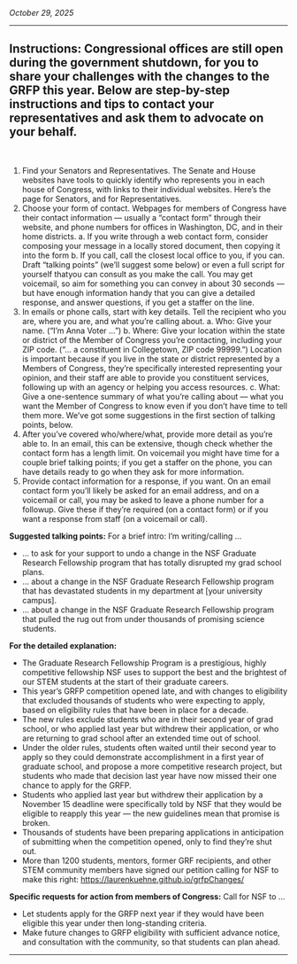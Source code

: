 *October 29, 2025*

----
**Instructions**: Congressional offices are still open during the government shutdown, for you to share your challenges with the changes to the GRFP this year. Below are step-by-step instructions and tips to contact your representatives and ask them to advocate on your behalf.
----
<br>

1.	Find your Senators and Representatives. The Senate and House websites have tools to quickly identify who represents you in each house of Congress, with links to their individual websites. Here’s the page for Senators, and for Representatives.
2.	Choose your form of contact. Webpages for members of Congress have their contact information — usually a “contact form” through their website, and phone numbers for offices in Washington, DC, and in their home districts. 
a.	If you write through a web contact form, consider composing your message in a locally stored document, then copying it into the form 
b.	If you call, call the closest local office to you, if you can. Draft “talking points” (we’ll suggest some below) or even a full script for yourself thatyou can consult as you make the call. You may get voicemail, so aim for something you can convey in about 30 seconds — but have enough information handy that you can give a detailed response, and answer questions, if you get a staffer on the line.
3.	In emails or phone calls, start with key details. Tell the recipient who you are, where you are, and what you’re calling about.
a.	Who: Give your name. (“I’m Anna Voter …”)
b.	Where: Give your location within the state or district of the Member of Congress you’re contacting, including your ZIP code. (“... a constituent in Collegetown, ZIP code 99999.”) Location is important because if you live in the state or district represented by a Members of Congress, they’re specifically interested representing your opinion, and their staff are able to provide you constituent services, following up with an agency or helping you access resources.
c.	What: Give a one-sentence summary of what you’re calling about — what you want the Member of Congress to know even if you don’t have time to tell them more. We’ve got some suggestions in the first section of talking points, below.
4.	After you’ve covered who/where/what, provide more detail as you’re able to. In an email, this can be extensive, though check whether the contact form has a length limit. On voicemail you might have time for a couple brief talking points; if you get a staffer on the phone, you can have details ready to go when they ask for more information.
5.	Provide contact information for a response, if you want. On an email contact form you’ll likely be asked for an email address, and on a voicemail or call, you may be asked to leave a phone number for a followup. Give these if they’re required (on a contact form) or if you want a response from staff (on a voicemail or call).

**Suggested talking points:**
	For a brief intro: I’m writing/calling …
-	… to ask for your support to undo a change in the NSF Graduate Research Fellowship program that has totally disrupted my grad school plans.
-	… about a change in the NSF Graduate Research Fellowship program that has devastated students in my department at [your university campus].
-	… about a change in the NSF Graduate Research Fellowship program that pulled the rug out from under thousands of promising science students.

**For the detailed explanation:**
-	The Graduate Research Fellowship Program is a prestigious, highly competitive fellowship NSF uses to support the best and the brightest of our STEM students at the start of their graduate careers.
-	This year’s GRFP competition opened late, and with changes to eligibility that excluded thousands of students who were expecting to apply, based on eligibility rules that have been in place for a decade.
-	The new rules exclude students who are in their second year of grad school, or who applied last year but withdrew their application, or who are returning to grad school after an extended time out of school.
-	Under the older rules, students often waited until their second year to apply so they could demonstrate accomplishment in a first year of graduate school, and propose a more competitive research project, but students who made that decision last year have now missed their one chance to apply for the GRFP.
-	Students who applied last year but withdrew their application by a November 15 deadline were specifically told by NSF that they would be eligible to reapply this year — the new guidelines mean that promise is broken.
-	Thousands of students have been preparing applications in anticipation of submitting when the competition opened, only to find they’re shut out.
-	More than 1200 students, mentors, former GRF recipients, and other STEM community members have signed our petition calling for NSF to make this right: https://laurenkuehne.github.io/grfpChanges/

**Specific requests for action from members of Congress:** Call for NSF to …
-	Let students apply for the GRFP next year if they would have been eligible this year under then long-standing criteria.
-	Make future changes to GRFP eligibility with sufficient advance notice, and consultation with the community, so that students can plan ahead.

----

<style>
  .center-text {
    text-align: center;
  }
</style>

<div class="center-text">
